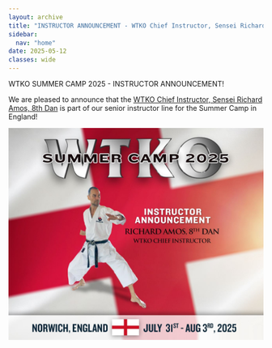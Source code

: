 ```yaml
---
layout: archive
title: "INSTRUCTOR ANNOUNCEMENT - WTKO Chief Instructor, Sensei Richard Amos, 8th Dan"
sidebar:
  nav: "home"
date: 2025-05-12
classes: wide
---
```


WTKO SUMMER CAMP 2025 - INSTRUCTOR ANNOUNCEMENT!

We are pleased to announce that the [WTKO Chief Instructor, Sensei Richard Amos, 8th Dan](/richard-amos) is part of our senior instructor line for the Summer Camp in England!

![WTKO Chief Instructor, Sensei Richard Amos, 8th Dan](../assets/images/richard.jpeg)
